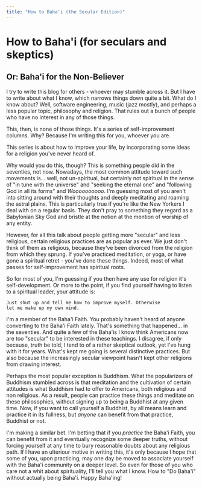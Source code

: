 ```yaml
---
title: "How to Baha'i (the Secular Edition)"
---
```


# How to Baha'i (for seculars and skeptics)

## Or: Baha'i for the Non-Believer

I try to write this blog for others - whoever may stumble across
it. But I have to write about what I know, which narrows things
down quite a bit. What do I know about? Well, software engineering,
music (jazz mostly), and perhaps a less popular topic,
philosophy and religion. That rules out a bunch of people who
have no interest in any of those things.

This, then, is none of those things. It's a series of self-improvement
columns. Why? Because I'm writing this for you, whoever you are.

This series is about how to improve your life, by incorporating
some ideas for a religion you've never heard of.

Why would you do this, though? This is something people did in
the seventies, not now. Nowadays, the most common attitude toward
such movements is... well, not un-spiritual, but
certainly not spiritual in the sense of "in tune with the universe" and
"seeking the eternal one" and "following God in all its forms"
and _Woooooooooo_. I'm guessing most of you aren't into sitting around with
their thoughts and deeply meditating and roaming the astral plains.
This is particuilarly true if you're like the New Yorkers I deal with on a regular
basis. They don't pray to something they regard as a Babylonian Sky God and
bristle at the notion at the mention of worship of any entity.

However, for all this talk about people getting more "secular" and
less religious, certain religious practices are as popular as ever.
We just don't think of them as religious, because they've been divorced
from the religion from which they sprung. If you've practiced meditation,
or yoga, or have gone a spiritual retret - you've done these things.
Indeed, most of what passes for self-improvement has spiritual
roots.

So for most of you, I'm guessing if you then have any use for 
religion it's self-development. Or more
to the point, if you find yourself having to listen to a spiritual leader, your
attitude is:

    Just shut up and tell me how to improve myself. Otherwise
    let me make up my own mind.

I'm a member of the Baha'i Faith. You probably haven't heard of anyone
converting to the Baha'i Faith lately. That's something that happened... in
the seventies. And quite a few of the Baha'is I know think Americans now
are too "secular" to be interested in these teachings.
I disagree, if only because, truth be told, I tend to of a rather skeptical
outlook, yet I've hung with it for years. What's kept me going is several
distinctive practices. But also because the increasingly secular viewpoint
hasn't kept other religions from drawing interest.

Perhaps the most popular exception is Buddhism. 
What the popularizers of Buddhism stumbled across is that meditation and
the cultivation of certain attitudes is what Buddhism had to offer to
Americans, both religious and non religious. As a result, people can
practice these things and meditate on these philosophies, without signing
up to being a Buddhist at any given time. Now, if
you want to call yourself a Buddhist, by all means learn and practice it
in its fullness, but _anyone_ can benefit from that practice, Buddhist
or not.

I'm making a similar bet. I'm betting that if you _practice_ the 
Baha'i Faith, you can benefit
from it and eventually recognize some deeper truths, without forcing
yourself at any time to bury reasonable doubts about any religious path.
If I have an ulteriour motive in writing this, it's only because I hope
that some of you, upon practicing, may one day be moved to associate
yourself with the Baha'i community on a deeper level.
So even for those of you who care not a whit about spirituality, I'll tell
you what I know. How to "Do Baha'i" without actually being Baha'i. Happy
Baha'ing!
